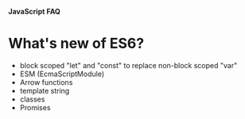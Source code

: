 **JavaScript FAQ**
# What's new of ES6?
- block scoped "let" and "const" to replace non-block scoped "var"
- ESM (EcmaScriptModule)
- Arrow functions
- template string
- classes
- Promises

